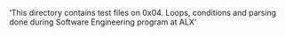 ‘This directory contains test files on 0x04. Loops, conditions and parsing done during Software Engineering program at ALX’
